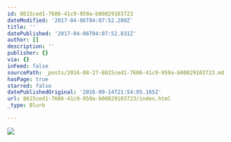 ```yaml
---
id: 8615ced1-7606-41c9-959a-b00829103723
dateModified: '2017-04-06T04:07:52.280Z'
title: ''
datePublished: '2017-04-06T04:07:52.831Z'
author: []
description: ''
publisher: {}
via: {}
inFeed: false
sourcePath: _posts/2016-08-27-8615ced1-7606-41c9-959a-b00829103723.md
hasPage: true
starred: false
datePublishedOriginal: '2016-09-14T21:54:05.165Z'
url: 8615ced1-7606-41c9-959a-b00829103723/index.html
_type: Blurb

---
```

![](https://the-grid-user-content.s3-us-west-2.amazonaws.com/e09bfff7-5b6c-4224-b86c-3513f6e6d3e1.jpg)